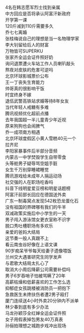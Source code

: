 4名在韩志愿军烈士找到亲属  
中方回应是否将承认阿富汗新政府  
开学第一课  
120斤减到110斤需要多久  
乔七七离婚  
张桂梅说自己的理想是当一名物理学家  
李大钊留给后人的财富  
万物皆可SUPERKU  
张家齐全运会证件照好奶  
询问退票遭火车站工作人员喇叭敲头  
熬夜对皮肤的危害可逆吗  
北京环球影城票价公布  
王一丁丧失生育能力  
帅哥真的很影响干饭  
时宜终身不嫁  
退伍武警高铁站求婚等待8年女友  
当代年轻人戒糖有多难  
腾讯视频优化超前点播  
去年我国超一半儿童青少年近视  
原来狗狗也会闹脾气  
乔一成项南方相遇  
北京环球度假区小黄人雪糕40元一个  
拉齐尼  
李阳家暴事件后半部分音频  
内蒙古一中学焚毁学生自带零食  
头等舱男子疑辱骂空姐手脏  
女生千万别穿睡裙睡觉  
腾讯游戏给未成年人捐运动场  
社交强的人在职场吃香吗  
抖音下线明星爱豆榜和明星话题榜  
阿富汗前部长回应在德国送外卖  
广东一制毒窝点发现542枚恐龙蛋化石  
没有祖国的界碑哪有我们的牛羊  
双减政策实施后中小学生的一天  
男子闯入游泳馆女更衣室称不识字  
脱口秀吐槽职场有多欢乐  
亲爱的爸妈大结局  
这节奏一般人真跟不上  
看云南虫谷好像在上语文课  
90岁痴呆爷爷每天给妻子遗像喂饭  
兰州交大遇害研究生同学发声  
与君歌大结局太扎心了  
取消大小周后降薪公司需要补偿吗  
男子6岁吞哨子怕被骂瞒了20年  
高薪枯燥和低薪喜欢的工作怎么选  
抑郁症女孩跳楼被消防员一把抱下  
急救医生未搀扶伤者遭2男子殴打  
厦门连续送4小时外卖20分钟内不派单  
林少春到底有多少办法  
马龙孙颖莎全红婵全运会证件照  
女子用假表掉包男友40万真表  
孙俪拍理想之城跑步戏冲出现场  
